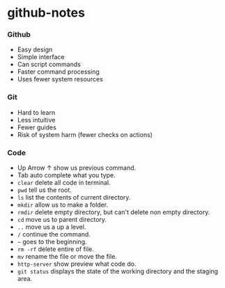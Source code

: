 # github-notes
### Github
* Easy design
* Simple interface
* Can script commands
* Faster command processing
* Uses fewer system resources
### Git
* Hard to learn
* Less intuitive
* Fewer guides
* Risk of system harm (fewer checks on actions)
### Code
* Up Arrow ↑ show us previous command.
* Tab auto complete what you type.
* `clear` delete all code in terminal.
* `pwd` tell us the root.
* `ls` list the contents of current directory.
* `mkdir` allow us to make a folder.
* `rmdir` delete empty directory, but can't delete non empty directory.
* `cd` move us to parent directory.
* `..` move us a up a level.
* `/` continue the command.
* `~` goes to the beginning.
* `rm -rf` delete entire of file.
* `mv` rename the file or move the file.
* `http-server` show preview what code do.
* `git status` displays the state of the working directory and the staging area.

